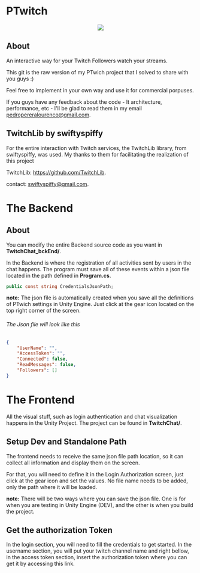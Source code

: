 # PTwitch

<p align="center"> 
<img src="https://media.giphy.com/media/SWv4iUzXhV1nC9edp7/giphy.gif" style="max-height: 300px;">
</p>

## About

An interactive way for your Twitch Followers watch your streams.

This git is the raw version of my PTwich project that I solved to share with you guys :)

Feel free to implement in your own way and use it for commercial porpuses.

If you guys have any feedback about the code - It architecture, performance, etc - I'll be glad to read them in my email pedropereralourenco@gmail.com.

## TwitchLib by swiftyspiffy

For the entire interaction with Twitch services, the TwitchLib library, from swiftyspiffy, was used. My thanks to them for facilitating the realization of this project

TwitchLib:  https://github.com/TwitchLib.

contact: swiftyspiffy@gmail.com.

# The Backend 

## About

You can modify the entire Backend source code as you want in **TwitchChat_bckEnd/**. 

In the Backend is where the registration of all activities sent by users in the chat happens. The program must save all of these events within a json file located in the path defined in **Program.cs**.

````csharp
public const string CredentialsJsonPath;
````

**note:** The json file is automatically created when you save all the definitions of PTwich settings in Unity Engine. Just click at the gear icon located on the top right corner of the screen.

###### The Json file will look like this
```json
{
    "UserName": "",
    "AccessToken": "",
    "Connected": false,
    "ReadMessages": false,
    "Followers": []
}
````

# The Frontend 

All the visual stuff, such as login authentication and chat visualization happens in the Unity Project. The project can be found in  **TwitchChat/**.

## Setup Dev and Standalone Path 

The frontend needs to receive the same json file path location, so it can collect all information and display them on the screen.

For that, you will need to define it in the Login Authorization screen, just click at the gear icon and set the values. No file name needs to be added, only the path where it will be loaded. 

**note:** There will be two ways where you can save the json file. One is for when you are testing in Unity Engine (DEV), and the other is when you build the project.

## Get the authorization Token

In the login section, you will need to fill the credentials to get started. In the username section, you will put your twitch channel name and right bellow, in the access token section, insert the authorization token where you can get it by accessing this link.


